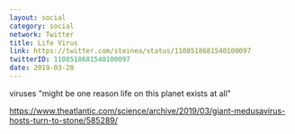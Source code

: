```yaml
---
layout: social
category: social
network: Twitter
title: Life Virus
link: https://twitter.com/steinea/status/1108518681540100097
twitterID: 1108518681540100097
date: 2019-03-20
---
```


viruses "might be one reason life on this planet exists at all"

<https://www.theatlantic.com/science/archive/2019/03/giant-medusavirus-hosts-turn-to-stone/585289/>

